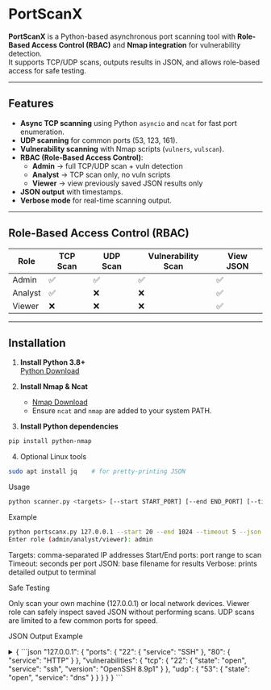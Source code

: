 # PortScanX

**PortScanX** is a Python-based asynchronous port scanning tool with **Role-Based Access Control (RBAC)** and **Nmap integration** for vulnerability detection.  
It supports TCP/UDP scans, outputs results in JSON, and allows role-based access for safe testing.

---

## Features

- **Async TCP scanning** using Python `asyncio` and `ncat` for fast port enumeration.
- **UDP scanning** for common ports (53, 123, 161).
- **Vulnerability scanning** with Nmap scripts (`vulners`, `vulscan`).
- **RBAC (Role-Based Access Control)**:
  - **Admin** → full TCP/UDP scan + vuln detection
  - **Analyst** → TCP scan only, no vuln scripts
  - **Viewer** → view previously saved JSON results only
- **JSON output** with timestamps.
- **Verbose mode** for real-time scanning output.

---

## Role-Based Access Control (RBAC)

| Role    | TCP Scan | UDP Scan | Vulnerability Scan | View JSON |
|---------|----------|----------|------------------|-----------|
| Admin   | ✅        | ✅        | ✅                | ✅         |
| Analyst | ✅        | ❌        | ❌                | ✅         |
| Viewer  | ❌        | ❌        | ❌                | ✅         |

---

## Installation

1. **Install Python 3.8+**  
   [Python Download](https://www.python.org/downloads/)

2. **Install Nmap & Ncat**  
   - [Nmap Download](https://nmap.org/download.html)  
   - Ensure `ncat` and `nmap` are added to your system PATH.

3. **Install Python dependencies**
```bash
pip install python-nmap
```
4. Optional Linux tools
```bash
sudo apt install jq    # for pretty-printing JSON
```
Usage 
```bash
python scanner.py <targets> [--start START_PORT] [--end END_PORT] [--timeout TIMEOUT] [--json OUTPUT_FILE] [--verbose]
```
Example
```bash
python portscanx.py 127.0.0.1 --start 20 --end 1024 --timeout 5 --json results --verbose
Enter role (admin/analyst/viewer): admin
```
Targets: comma-separated IP addresses
Start/End ports: port range to scan
Timeout: seconds per port
JSON: base filename for results
Verbose: prints detailed output to terminal

Safe Testing

Only scan your own machine (127.0.0.1) or local network devices.
Viewer role can safely inspect saved JSON without performing scans.
UDP scans are limited to a few common ports for speed.

JSON Output Example
<details> <summary>{
```json
  "127.0.0.1": {
    "ports": {
      "22": { "service": "SSH" },
      "80": { "service": "HTTP" }
    },
    "vulnerabilities": {
      "tcp": { 
        "22": { "state": "open", "service": "ssh", "version": "OpenSSH 8.9p1" } 
      },
      "udp": { 
        "53": { "state": "open", "service": "dns" } 
      }
    }
  }
}
```
</summary>
